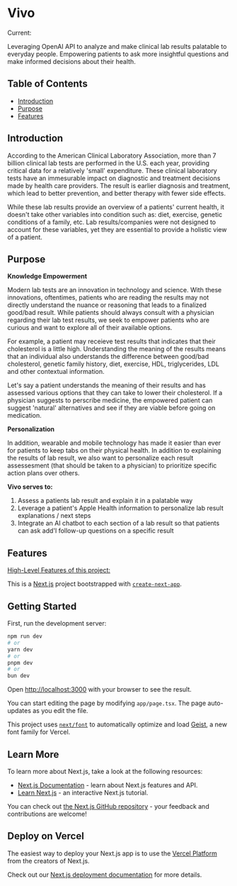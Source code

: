 # Vivo

Current: 

Leveraging OpenAI API to analyze and make clinical lab results palatable to everyday people. Empowering patients to ask more insightful questions and make informed decisions about their health.

## Table of Contents

- [Introduction](#introduction)
- [Purpose](#purpose)
- [Features](#features)

## Introduction

According to the American Clinical Laboratory Association, more than 7 billion clinical lab tests are performed in the U.S. each year, providing critical data for a relatively 'small' expenditure. These clinical laboratory tests have an immesurable impact on diagnostic and treatment decisions made by health care providers. The result is earlier diagnosis and treatment, which lead to better prevention, and better therapy with fewer side effects. 

While these lab results provide an overview of a patients' current health, it doesn't take other variables into condition such as: diet, exercise, genetic conditions of a family, etc. Lab results/companies were not designed to account for these variables, yet they are essential to provide a holistic view of a patient.  


## Purpose

**Knowledge Empowerment**

Modern lab tests are an innovation in technology and science. With these innovations, oftentimes, patients who are reading the results may not directly understand the nuance or reasoning that leads to a finalized good/bad result. While patients should always consult with a physician regarding their lab test results, we seek to empower patients who are curious and want to explore all of their available options.

For example, a patient may receieve test results that indicates that their cholesterol is a little high. Understanding the meaning of the results means that an individual also understands the difference between good/bad cholesterol, genetic family history, diet, exercise, HDL, triglycerides, LDL and other contextual information. 

Let's say a patient understands the meaning of their results and has assessed various options that they can take to lower their cholesterol. If a physician suggests to perscribe medicine, the empowered patient can suggest 'natural' alternatives and see if they are viable before going on medication.  

**Personalization**

In addition, wearable and mobile technology has made it easier than ever for patients to keep tabs on their physical health. In addition to explaining the results of lab result, we also want to personalize each result assessesment (that should be taken to a physician) to prioritize specific action plans over others. 

**Vivo serves to:**

1. Assess a patients lab result and explain it in a palatable way
2. Leverage a patient's Apple Health information to personalize lab result explanations / next steps
3. Integrate an AI chatbot to each section of a lab result so that patients can ask add'l follow-up questions on a specific result

## Features

<ins> High-Level Features of this project: </ins>

This is a [Next.js](https://nextjs.org) project bootstrapped with [`create-next-app`](https://nextjs.org/docs/app/api-reference/cli/create-next-app).

## Getting Started

First, run the development server:

```bash
npm run dev
# or
yarn dev
# or
pnpm dev
# or
bun dev
```

Open [http://localhost:3000](http://localhost:3000) with your browser to see the result.

You can start editing the page by modifying `app/page.tsx`. The page auto-updates as you edit the file.

This project uses [`next/font`](https://nextjs.org/docs/app/building-your-application/optimizing/fonts) to automatically optimize and load [Geist](https://vercel.com/font), a new font family for Vercel.

## Learn More

To learn more about Next.js, take a look at the following resources:

- [Next.js Documentation](https://nextjs.org/docs) - learn about Next.js features and API.
- [Learn Next.js](https://nextjs.org/learn) - an interactive Next.js tutorial.

You can check out [the Next.js GitHub repository](https://github.com/vercel/next.js) - your feedback and contributions are welcome!

## Deploy on Vercel

The easiest way to deploy your Next.js app is to use the [Vercel Platform](https://vercel.com/new?utm_medium=default-template&filter=next.js&utm_source=create-next-app&utm_campaign=create-next-app-readme) from the creators of Next.js.

Check out our [Next.js deployment documentation](https://nextjs.org/docs/app/building-your-application/deploying) for more details.
